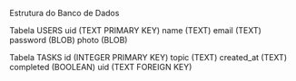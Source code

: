 Estrutura do Banco de Dados

Tabela USERS
uid (TEXT PRIMARY KEY)
name (TEXT)
email (TEXT)
password (BLOB)
photo (BLOB)

Tabela TASKS
id (INTEGER PRIMARY KEY)
topic (TEXT)
created_at (TEXT)
completed (BOOLEAN)
uid (TEXT FOREIGN KEY)